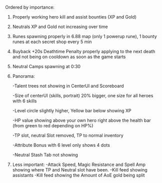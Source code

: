 Ordered by importance:

1. Properly working hero kill and assist bounties (XP and Gold)
2. Neutrals XP and Gold not increasing over time
3. Runes spawning properly in 6.88 map (only 1 powerup rune), 1 bounty runes at each secret shop every 5 min
4. Buyback +20s Deathtime Penalty properly applying to the next death and not being on cooldown as soon as the game starts
5. Neutral Camps spawning at 0:30

6. Panorama:

    -Talent trees not showing in CenterUI and Scoreboard
    
    -Size of centerUI (skills, portrait) 20% bigger, one size for all heroes with 6 skills
    
    -Level circle slightly higher, Yellow bar below showing XP
    
    -HP value showing above your own hero right above the health bar (from green to red depending on HP%)
    
    -TP slot, neutral Slot removed, TP to normal inventory
    
    -Attribute Bonus with 6 level only shows 4 dots
    
    -Neutral Stash Tab not showing
    
 7. Less important:
    -Attack Speed, Magic Resistance and Spell Amp showing where TP and Neutral slot have been.
    -Kill feed showing assistants
    -Kill feed showing the Amount of AoE gold being split
